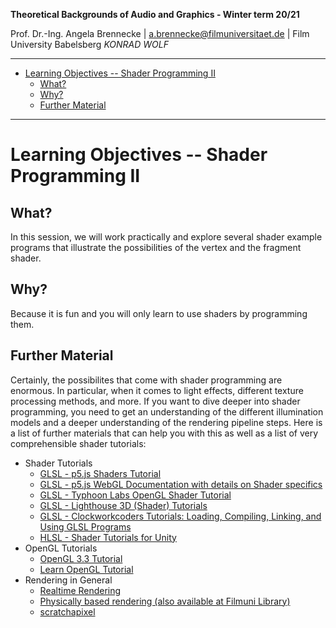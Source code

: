 <!-- ---  
title: Theoretical Backgrounds of Audio and Graphics
author: Angela Brennecke
affiliation: Film University Babelsberg KONRAD WOLF
date: Winter term 20/21
---   -->
**Theoretical Backgrounds of Audio and Graphics - Winter term 20/21**

Prof. Dr.-Ing. Angela Brennecke | a.brennecke@filmuniversitaet.de | Film University Babelsberg *KONRAD WOLF*

---

- [Learning Objectives -- Shader Programming II](#learning-objectives----shader-programming-ii)
  - [What?](#what)
  - [Why?](#why)
  - [Further Material](#further-material)

---


# Learning Objectives -- Shader Programming II

## What?

In this session, we will work practically and explore several shader example programs that illustrate the possibilities of the vertex and the fragment shader.

## Why?

Because it is fun and you will only learn to use shaders by programming them.

## Further Material

Certainly, the possibilites that come with shader programming are enormous. In particular, when it comes to light effects, different texture processing methods, and more. If you want to dive deeper into shader programming, you need to get an understanding of the different illumination models and a deeper understanding of the rendering pipeline steps. Here is a list of further materials that can help you with this as well as a list of very comprehensible shader tutorials:

- Shader Tutorials
  - [GLSL - p5.js Shaders Tutorial](https://itp-xstory.github.io/p5js-shaders/#/)
  - [GLSL - p5.js WebGL Documentation with details on Shader specifics](https://github.com/processing/p5.js/blob/main/contributor_docs/webgl_mode_architecture.md)
  - [GLSL - Typhoon Labs OpenGL Shader Tutorial](https://www.opengl.org/sdk/docs/tutorials/TyphoonLabs/)
  - [GLSL - Lighthouse 3D (Shader) Tutorials](http://www.lighthouse3d.com/tutorials/)
  - [GLSL - Clockworkcoders Tutorials: Loading, Compiling, Linking, and Using GLSL Programs](https://www.opengl.org/sdk/docs/tutorials/ClockworkCoders/loading.php)
  - [HLSL - Shader Tutorials for Unity](https://www.ronja-tutorials.com) 
- OpenGL Tutorials
  - [OpenGL 3.3 Tutorial](http://www.opengl-tutorial.org)
  - [Learn OpenGL Tutorial](https://learnopengl.com/)
- Rendering in General
  - [Realtime Rendering](http://www.realtimerendering.com)
  - [Physically based rendering (also available at Filmuni Library)](https://www.pbrt.org)
  - [scratchapixel](https://www.scratchapixel.com)